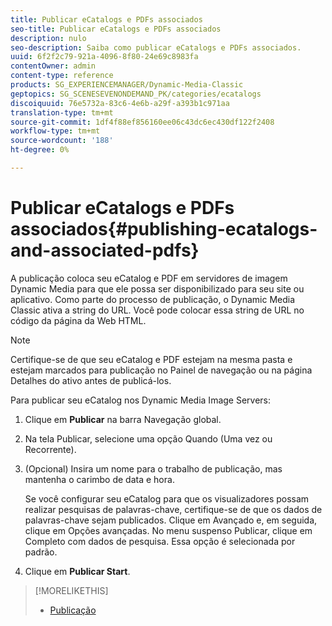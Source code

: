 ```yaml
---
title: Publicar eCatalogs e PDFs associados
seo-title: Publicar eCatalogs e PDFs associados
description: nulo
seo-description: Saiba como publicar eCatalogs e PDFs associados.
uuid: 6f2f2c79-921a-4096-8f80-24e69c8983fa
contentOwner: admin
content-type: reference
products: SG_EXPERIENCEMANAGER/Dynamic-Media-Classic
geptopics: SG_SCENESEVENONDEMAND_PK/categories/ecatalogs
discoiquuid: 76e5732a-83c6-4e6b-a29f-a393b1c971aa
translation-type: tm+mt
source-git-commit: 1df4f88ef856160ee06c43dc6ec430df122f2408
workflow-type: tm+mt
source-wordcount: '188'
ht-degree: 0%

---
```



# Publicar eCatalogs e PDFs associados{#publishing-ecatalogs-and-associated-pdfs}

A publicação coloca seu eCatalog e PDF em servidores de imagem Dynamic Media para que ele possa ser disponibilizado para seu site ou aplicativo. Como parte do processo de publicação, o Dynamic Media Classic ativa a string do URL. Você pode colocar essa string de URL no código da página da Web HTML.

>[!NOTE]
>
>Certifique-se de que seu eCatalog e PDF estejam na mesma pasta e estejam marcados para publicação no Painel de navegação ou na página Detalhes do ativo antes de publicá-los.

Para publicar seu eCatalog nos Dynamic Media Image Servers:

1. Clique em **Publicar** na barra Navegação global.
1. Na tela Publicar, selecione uma opção Quando (Uma vez ou Recorrente).
1. (Opcional) Insira um nome para o trabalho de publicação, mas mantenha o carimbo de data e hora.

   Se você configurar seu eCatalog para que os visualizadores possam realizar pesquisas de palavras-chave, certifique-se de que os dados de palavras-chave sejam publicados. Clique em Avançado e, em seguida, clique em Opções avançadas. No menu suspenso Publicar, clique em Completo com dados de pesquisa. Essa opção é selecionada por padrão.

1. Clique em **Publicar Start**.

>[!MORELIKETHIS]
>
>* [Publicação](publishing-files.md)


